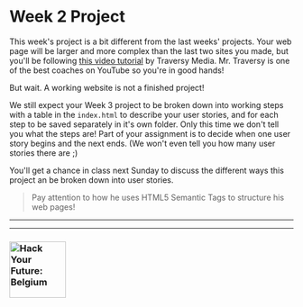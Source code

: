 # Week 2 Project

This week's project is a bit different from the last weeks' projects.  Your web page will be larger and more complex than the last two sites you made, but you'll be following [this video tutorial](https://www.youtube.com/watch?v=Wm6CUkswsNw) by Traversy Media. Mr. Traversy is one of the best coaches on YouTube so you're in good hands!

But wait.  A working website is not a finished project!

We still expect your Week 3 project to be broken down into working steps with a table in the ```index.html``` to describe your user stories, and for each step to be saved separately in it's own folder.  Only this time we don't tell you what the steps are!  Part of your assignment is to decide when one user story begins and the next ends.  (We won't even tell you how many user stories there are ;)

You'll get a chance in class next Sunday to discuss the different ways this project an be broken down into user stories.

> Pay attention to how he uses HTML5 Semantic Tags to structure his web pages!
---
---
### <a href="https://hackyourfuture.be" target="_blank"><img src="https://user-images.githubusercontent.com/18554853/63941625-4c7c3d00-ca6c-11e9-9a76-8d5e3632fe70.jpg" width="100" height="100" alt="Hack Your Future: Belgium"></img></a>
